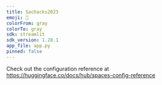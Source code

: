 ```yaml
---
title: Sachacks2023
emoji: 🏢
colorFrom: gray
colorTo: gray
sdk: streamlit
sdk_version: 1.28.1
app_file: app.py
pinned: false
---
```


Check out the configuration reference at https://huggingface.co/docs/hub/spaces-config-reference

